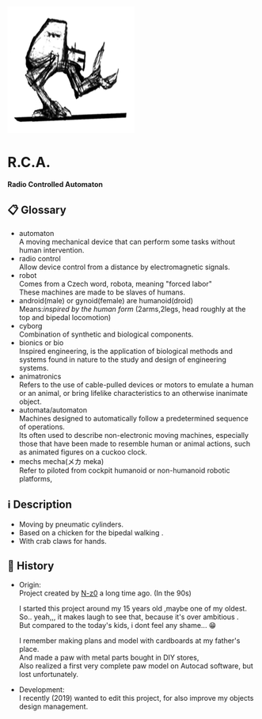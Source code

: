 ![Logo icon](contents/logo/logo.png "ARC logo")
# R.C.A.

**Radio Controlled Automaton**

## 📋 Glossary
 - automaton  
	A moving mechanical device that can perform some tasks without human intervention.
 - radio control  
	Allow device control from a distance by electromagnetic signals.
 - robot  
	Comes from a Czech word, robota, meaning "forced labor"  
	These machines are made to be slaves of humans.
 - android(male) or gynoid(female) are humanoid(droid)  
	Means:*inspired by the human form* (2arms,2legs, head roughly at the top and bipedal locomotion)
 - cyborg  
	Combination of synthetic and biological components.
 - bionics or bio  
	Inspired engineering, is the application of biological methods and systems found in nature to the study and design of engineering systems.
 - animatronics  
	Refers to the use of cable-pulled devices or motors to emulate a human or an animal, or bring lifelike characteristics to an otherwise inanimate object.
 - automata/automaton  
	Machines designed to automatically follow a predetermined sequence of operations.  
	Its often used to describe non-electronic moving machines, especially those that have been made to resemble human or animal actions, such as animated figures on a cuckoo clock. 
 - mechs mecha(メカ meka)  
	Refer to piloted from cockpit humanoid or non-humanoid robotic platforms,
	
	
## ℹ️ Description
 - Moving by pneumatic cylinders.
 - Based on a chicken for the bipedal walking .
 - With crab claws for hands.

## 📜 History
 - Origin:  
	Project created by [N-z0](https://github.com/N-z0) a long time ago. (In the 90s)
	
	I started this project around my 15 years old ,maybe one of my oldest.  
	So.. yeah,,,  it makes laugh to see that, because it's over ambitious .  
	But  compared to the today's kids,  i dont feel any shame... 😁
	
	I remember making plans and model with cardboards at my father's place.  
	And made a paw with metal parts bought in DIY stores,  
	Also realized a first very complete paw model on Autocad software, but lost unfortunately.
	
 - Development:  
	I recently (2019) wanted to edit this project,
	for also improve my objects design management.


